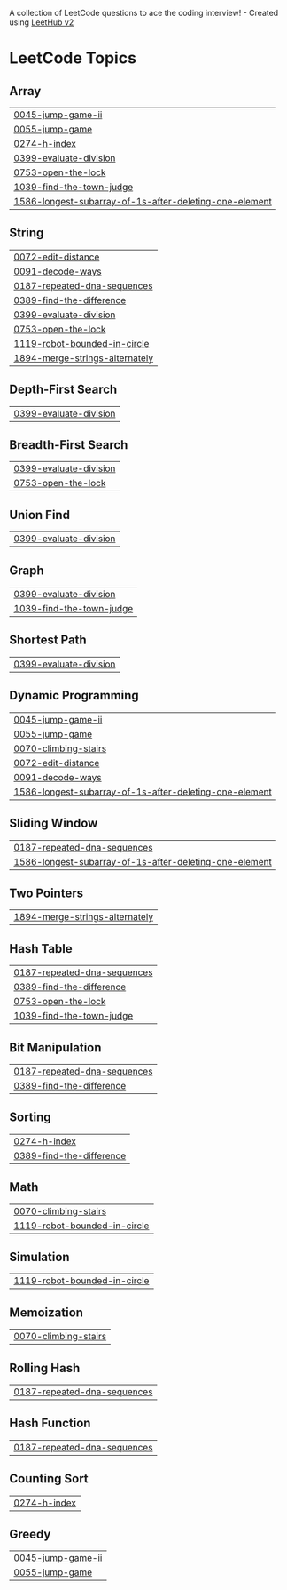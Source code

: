 A collection of LeetCode questions to ace the coding interview! - Created using [LeetHub v2](https://github.com/arunbhardwaj/LeetHub-2.0)
<!---LeetCode Topics Start-->
# LeetCode Topics
## Array
|  |
| ------- |
| [0045-jump-game-ii](https://github.com/emiliewz/leetcode/tree/master/0045-jump-game-ii) |
| [0055-jump-game](https://github.com/emiliewz/leetcode/tree/master/0055-jump-game) |
| [0274-h-index](https://github.com/emiliewz/leetcode/tree/master/0274-h-index) |
| [0399-evaluate-division](https://github.com/emiliewz/leetcode/tree/master/0399-evaluate-division) |
| [0753-open-the-lock](https://github.com/emiliewz/leetcode/tree/master/0753-open-the-lock) |
| [1039-find-the-town-judge](https://github.com/emiliewz/leetcode/tree/master/1039-find-the-town-judge) |
| [1586-longest-subarray-of-1s-after-deleting-one-element](https://github.com/emiliewz/leetcode/tree/master/1586-longest-subarray-of-1s-after-deleting-one-element) |
## String
|  |
| ------- |
| [0072-edit-distance](https://github.com/emiliewz/leetcode/tree/master/0072-edit-distance) |
| [0091-decode-ways](https://github.com/emiliewz/leetcode/tree/master/0091-decode-ways) |
| [0187-repeated-dna-sequences](https://github.com/emiliewz/leetcode/tree/master/0187-repeated-dna-sequences) |
| [0389-find-the-difference](https://github.com/emiliewz/leetcode/tree/master/0389-find-the-difference) |
| [0399-evaluate-division](https://github.com/emiliewz/leetcode/tree/master/0399-evaluate-division) |
| [0753-open-the-lock](https://github.com/emiliewz/leetcode/tree/master/0753-open-the-lock) |
| [1119-robot-bounded-in-circle](https://github.com/emiliewz/leetcode/tree/master/1119-robot-bounded-in-circle) |
| [1894-merge-strings-alternately](https://github.com/emiliewz/leetcode/tree/master/1894-merge-strings-alternately) |
## Depth-First Search
|  |
| ------- |
| [0399-evaluate-division](https://github.com/emiliewz/leetcode/tree/master/0399-evaluate-division) |
## Breadth-First Search
|  |
| ------- |
| [0399-evaluate-division](https://github.com/emiliewz/leetcode/tree/master/0399-evaluate-division) |
| [0753-open-the-lock](https://github.com/emiliewz/leetcode/tree/master/0753-open-the-lock) |
## Union Find
|  |
| ------- |
| [0399-evaluate-division](https://github.com/emiliewz/leetcode/tree/master/0399-evaluate-division) |
## Graph
|  |
| ------- |
| [0399-evaluate-division](https://github.com/emiliewz/leetcode/tree/master/0399-evaluate-division) |
| [1039-find-the-town-judge](https://github.com/emiliewz/leetcode/tree/master/1039-find-the-town-judge) |
## Shortest Path
|  |
| ------- |
| [0399-evaluate-division](https://github.com/emiliewz/leetcode/tree/master/0399-evaluate-division) |
## Dynamic Programming
|  |
| ------- |
| [0045-jump-game-ii](https://github.com/emiliewz/leetcode/tree/master/0045-jump-game-ii) |
| [0055-jump-game](https://github.com/emiliewz/leetcode/tree/master/0055-jump-game) |
| [0070-climbing-stairs](https://github.com/emiliewz/leetcode/tree/master/0070-climbing-stairs) |
| [0072-edit-distance](https://github.com/emiliewz/leetcode/tree/master/0072-edit-distance) |
| [0091-decode-ways](https://github.com/emiliewz/leetcode/tree/master/0091-decode-ways) |
| [1586-longest-subarray-of-1s-after-deleting-one-element](https://github.com/emiliewz/leetcode/tree/master/1586-longest-subarray-of-1s-after-deleting-one-element) |
## Sliding Window
|  |
| ------- |
| [0187-repeated-dna-sequences](https://github.com/emiliewz/leetcode/tree/master/0187-repeated-dna-sequences) |
| [1586-longest-subarray-of-1s-after-deleting-one-element](https://github.com/emiliewz/leetcode/tree/master/1586-longest-subarray-of-1s-after-deleting-one-element) |
## Two Pointers
|  |
| ------- |
| [1894-merge-strings-alternately](https://github.com/emiliewz/leetcode/tree/master/1894-merge-strings-alternately) |
## Hash Table
|  |
| ------- |
| [0187-repeated-dna-sequences](https://github.com/emiliewz/leetcode/tree/master/0187-repeated-dna-sequences) |
| [0389-find-the-difference](https://github.com/emiliewz/leetcode/tree/master/0389-find-the-difference) |
| [0753-open-the-lock](https://github.com/emiliewz/leetcode/tree/master/0753-open-the-lock) |
| [1039-find-the-town-judge](https://github.com/emiliewz/leetcode/tree/master/1039-find-the-town-judge) |
## Bit Manipulation
|  |
| ------- |
| [0187-repeated-dna-sequences](https://github.com/emiliewz/leetcode/tree/master/0187-repeated-dna-sequences) |
| [0389-find-the-difference](https://github.com/emiliewz/leetcode/tree/master/0389-find-the-difference) |
## Sorting
|  |
| ------- |
| [0274-h-index](https://github.com/emiliewz/leetcode/tree/master/0274-h-index) |
| [0389-find-the-difference](https://github.com/emiliewz/leetcode/tree/master/0389-find-the-difference) |
## Math
|  |
| ------- |
| [0070-climbing-stairs](https://github.com/emiliewz/leetcode/tree/master/0070-climbing-stairs) |
| [1119-robot-bounded-in-circle](https://github.com/emiliewz/leetcode/tree/master/1119-robot-bounded-in-circle) |
## Simulation
|  |
| ------- |
| [1119-robot-bounded-in-circle](https://github.com/emiliewz/leetcode/tree/master/1119-robot-bounded-in-circle) |
## Memoization
|  |
| ------- |
| [0070-climbing-stairs](https://github.com/emiliewz/leetcode/tree/master/0070-climbing-stairs) |
## Rolling Hash
|  |
| ------- |
| [0187-repeated-dna-sequences](https://github.com/emiliewz/leetcode/tree/master/0187-repeated-dna-sequences) |
## Hash Function
|  |
| ------- |
| [0187-repeated-dna-sequences](https://github.com/emiliewz/leetcode/tree/master/0187-repeated-dna-sequences) |
## Counting Sort
|  |
| ------- |
| [0274-h-index](https://github.com/emiliewz/leetcode/tree/master/0274-h-index) |
## Greedy
|  |
| ------- |
| [0045-jump-game-ii](https://github.com/emiliewz/leetcode/tree/master/0045-jump-game-ii) |
| [0055-jump-game](https://github.com/emiliewz/leetcode/tree/master/0055-jump-game) |
<!---LeetCode Topics End-->